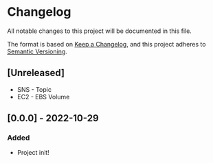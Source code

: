 # Changelog

All notable changes to this project will be documented in this file.

The format is based on [Keep a Changelog](https://keepachangelog.com/en/1.0.0/),
and this project adheres to [Semantic Versioning](https://semver.org/spec/v2.0.0.html).

## [Unreleased]

- SNS - Topic
- EC2 - EBS Volume

## [0.0.0] - 2022-10-29

### Added

- Project init!
